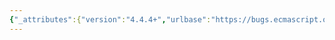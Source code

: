 ```yaml
---
{"_attributes":{"version":"4.4.4+","urlbase":"https://bugs.ecmascript.org/","maintainer":"dherman@mozilla.com"},"bug":{"bug_id":2741,"creation_ts":"2014-04-25 17:11:00 -0700","short_desc":"24.1.1.*: preamble typos","delta_ts":"2014-06-01 11:57:45 -0700","product":"Draft for 6th Edition","component":"editorial issue","version":"Rev 23: April 5, 2014 Draft","rep_platform":"All","op_sys":"All","bug_status":"RESOLVED","resolution":"FIXED","priority":"Normal","bug_severity":"minor","everconfirmed":true,"reporter":{"uid":"jmdyck","name":"Michael Dyck"},"assigned_to":{"uid":"allen","name":"Allen Wirfs-Brock"},"long_desc":[{"commentid":7924,"comment_count":0,"who":{"uid":"jmdyck","name":"Michael Dyck"},"bug_when":"2014-04-25 17:11:07 -0700","thetext":"In 24.1.1.3 \"CloneArrayBuffer( ... )\",\nthe preamble says:\n    The abstract operation CloneArrayBuffer takes two parameters,\n    an ArrayBuffer /srcBuffer/, an integer /srcByteOffset/.\n    It creates a new ArrayBufer whose data is a copy of /srcBuffer/’s\n    data starting at /srcByteOffset/.This operation performs the follow steps:\n\nAfter the comma, insert \"and\".\ns|ArrayBufer|ArrayBuffer|\nInsert a space before \"This\"\ns|follow|following|\n\n---------------------------------------------\nIn 24.1.1.4 \"GetValueFromBuffer ( ... )\", and\nin 24.1.1.5 \"SetValueInBuffer ( ... )\",\nthe preamble says:\n    ... This operation performs the follow steps:\n\ns|follow|following|"},{"commentid":8266,"comment_count":1,"who":{"uid":"allen","name":"Allen Wirfs-Brock"},"bug_when":"2014-05-09 12:33:52 -0700","thetext":"fixed in rev25 editor's draft"},{"commentid":8747,"comment_count":2,"who":{"uid":"jmdyck","name":"Michael Dyck"},"bug_when":"2014-06-01 11:53:04 -0700","thetext":"confirmed fixed."},{"commentid":8749,"comment_count":3,"who":{"uid":"jmdyck","name":"Michael Dyck"},"bug_when":"2014-06-01 11:57:45 -0700","thetext":"... except for \"ArrayBufer\", re-raised as Bug 2945."}]}}
---
```

